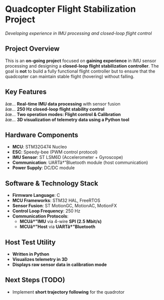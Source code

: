 # **Quadcopter Flight Stabilization Project**
_Developing experience in IMU processing and closed-loop flight control_

## **Project Overview**
This is an **on-going project** focused on **gaining experience** in IMU sensor processing and designing a **closed-loop flight stabilization controller**. The goal is **not** to build a fully functional flight controller but to ensure that the quadcopter can maintain stable flight (hovering) without falling.

## **Key Features**
âœ… **Real-time IMU data processing** with sensor fusion  
âœ… **250 Hz closed-loop flight stability control**  
âœ… **Two operation modes: Flight control & Calibration**  
âœ… **3D visualization of telemetry data using a Python tool**  

## **Hardware Components**
- **MCU**: STM32G474 Nucleo  
- **ESC**: Speedy-bee (PWM control protocol)  
- **IMU Sensor**: ST LSM6D (Accelerometer + Gyroscope)  
- **Communication**: UARTâ†”Bluetooth module (host communication)  
- **Power Supply**: DC/DC module  

## **Software & Technology Stack**
- **Firmware Language**: C  
- **MCU Frameworks**: STM32 HAL, FreeRTOS  
- **Sensor Fusion**: ST MotionGC, MotionAC, MotionFX  
- **Control Loop Frequency**: 250 Hz  
- **Communication Protocols**:  
  - **MCUâ†”IMU** via 4-wire **SPI (2.5 Mbit/s)**  
  - **MCUâ†”Host** via **UARTâ†”Bluetooth**  

## **Host Test Utility**
- **Written in Python**  
- **Visualizes telemetry in 3D**  
- **Displays raw sensor data in calibration mode**  

## **Next Steps (TODO)**
- Implement **short trajectory following** for the quadrotor  

